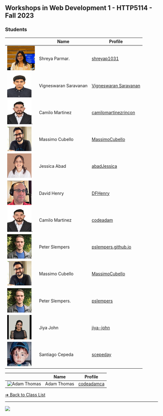 <style>@import url("//readme.codeadam.ca/readme.css");</style>

## Workshops in Web Development 1 - HTTP5114 - Fall 2023

### Students

|                                                             | Name                   | Profile                                                        |
| ----------------------------------------------------------- | ---------------------- | -------------------------------------------------------------- |
| ![Shreya Parmar](images/shreyap1031.jpeg)                   | Shreya Parmar.         | [shreyap1031](students/shreyap1031)                            |
| ![Vigneswaran Saravanan](/images/vigneswaran-saravanan.png) | Vigneswaran Saravanan  | [Vigneswaran Saravanan](/students/vigneswaran-saravanan)       |
| ![Camilo Martinez](images/camilomartinezrincon.jpg).        | Camilo Martinez        | [camilomartinezrincon](students/camilomartinezrincon.markdown) |
| ![Massimo Cubello](images/massimocubello.jpg)               | Massimo Cubello        | [MassimoCubello](students/massimocubello.markdown)             |
| ![Jessica Abad](images/abadJessica.png)                     | Jessica Abad           | [abadJessica](students/abadJessica.markdown)                   |
| ![David Henry](images/dfhenry.jpg)                          | David Henry            | [DFHenry](students/dfhenry.markdown)                           |
| ![Camilo Martinez](images/camilomartinezrincon.jpg).        | Camilo Martinez        | [codeadam](students/codeadamca)                                |
| ![Peter Slempers](images/PeterPic80x80.png)                 | Peter Slempers         | [pslempers.github.io](https://pslempers.github.io/)            |
| ![Massimo Cubello](images/mc-image.jpg)                     | Massimo Cubello        | [MassimoCubello](students/massimocubello.markdown)             |
| ![Peter Slempers](images/pslempers.png)                     | Peter Slempers.        | [pslempers](/students/pslempers.markdown)                      |
| ![Jiya John](images/jiya-john.jpg)                          | Jiya John              | [jiya-john](students/jiya-john)                                |
| ![Santiago Cepeda](images/scepeday.jpg)                     | Santiago Cepeda        | [scepeday](students/scepeday)                                  |

|                                       | Name        | Profile                          |
| ------------------------------------- | ----------- | -------------------------------- |
| ![Adam Thomas](images/codeadamca.png) | Adam Thomas | [codeadamca](faculty/codeadamca) |

[&#10132; Back to Class List](/)

---

<a href="https://brickmmo.com">
<img src="https://brickmmo.com/images/brickmmo-logo-horizontal.jpg" width="100">
</a>

